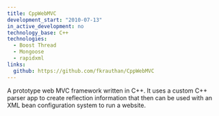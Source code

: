 ```yaml
---
title: CppWebMVC
development_start: "2010-07-13"
in_active_development: no
technology_base: C++
technologies:
  - Boost Thread
  - Mongoose
  - rapidxml
links:
  github: https://github.com/fkrauthan/CppWebMVC
---
```


A prototype web MVC framework written in C++. It uses a custom C++ parser app
to create reflection information that then can be used with an XML bean
configuration system to run a website.
